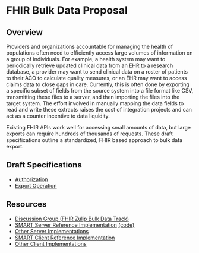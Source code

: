 # FHIR Bulk Data Proposal

## Overview

Providers and organizations accountable for managing the health of populations often need to efficiently access large volumes of information on a group of individuals. For example, a health system may want to periodically retrieve updated clinical data from an EHR to a research database, a provider may want to send clinical data on a roster of patients to their ACO to calculate quality measures, or an EHR may want to access claims data to close gaps in care. Currently, this is often done by exporting a specific subset of fields from the source system into a file format like CSV, transmitting these files to a server, and then importing the files into the target system. The effort involved in manually mapping the data fields to read and write these extracts raises the cost of integration projects and can act as a counter incentive to data liquidity.

Existing FHIR APIs work well for accessing small amounts of data, but large exports can require hundreds of thousands of requests. These draft specifications outline a standardized, FHIR based approach to bulk data export.

## Draft Specifications
 - [Authorization](./authorization.md)
 - [Export Operation](./export.md)

## Resources
 - [Discussion Group (FHIR Zulip Bulk Data Track)](https://chat.fhir.org/#narrow/stream/bulk.20data)
 - [SMART Server Reference Implementation](https://bulk-data.smarthealthit.org) [(code)](https://github.com/smart-on-fhir/bulk-data-server)
 - [Other Server Implementations](https://github.com/smart-on-fhir/fhir-bulk-data-docs/blob/master/export.md#server-implementations)
 - [SMART Client Reference Implementation](https://github.com/smart-on-fhir/sample-apps-stu3/tree/master/fhir-downloader)
 - [Other Client Implementations](https://github.com/smart-on-fhir/fhir-bulk-data-docs/blob/master/export.md#client-implementations)
